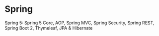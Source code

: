 # Spring
Spring 5: Spring 5 Core, AOP, Spring MVC, Spring Security, Spring REST, Spring Boot 2, Thymeleaf, JPA & Hibernate

